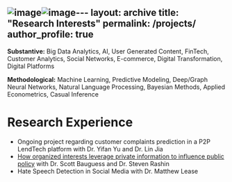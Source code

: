 ![image](https://github.com/user-attachments/assets/a70b42f2-458b-4844-9fc3-e2c4fba692e3)![image](https://github.com/user-attachments/assets/5c82a836-3b03-4f93-9f01-97b8c49aed9c)---
layout: archive
title: "Research Interests"
permalink: /projects/
author_profile: true
---

**Substantive:** Big Data Analytics, AI, User Generated Content, FinTech, Customer Analytics, Social Networks, E-commerce, Digital Transformation, Digital Platforms

**Methodological:** Machine Learning, Predictive Modeling, Deep/Graph Neural Networks, Natural Language Processing, Bayesian Methods, Applied Econometrics, Casual Inference

# Research Experience
- Ongoing project regarding customer complaints prediction in a P2P LendTech platform with Dr. Yifan Yu and Dr. Lin Jia
- [How organized interests leverage private information to influence public policy](https://anelsongroocock.wixsite.com/teaming-up-or-flying) with Dr. Scott Bauguess and Dr. Steven Rashin
- Hate Speech Detection in Social Media with Dr. Matthew Lease


